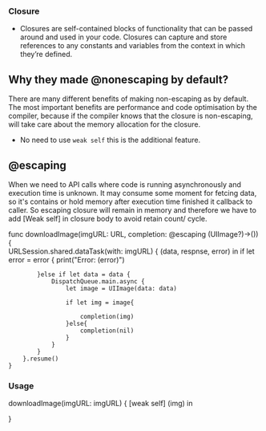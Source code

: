 ### Closure

- Closures are self-contained blocks of functionality that can be passed around and used in your code. Closures can capture and store references to any constants and variables from the context in which they’re defined.


## Why they made @nonescaping by default?

There are many different benefits of making non-escaping as by default. The most important benefits are performance and code optimisation by the compiler, because if the compiler knows that the closure is non-escaping, will take care about the memory allocation for the closure.

-  No need to use ` weak self ` this is the additional feature.

## @escaping


When we need to API calls where code is running asynchronously and execution time is unknown. It may consume some moment for fetcing data, so it's contains or hold memory after execution time finished it callback to caller. 
So escaping closure will remain in memory and therefore we have to add [Weak self] in closure body to avoid retain count/ cycle.

func downloadImage(imgURL: URL, completion: @escaping (UIImage?)->()){        
        URLSession.shared.dataTask(with: imgURL) { (data, respnse, error) in
            if let error = error {
                print("Error: \(error)")
                
            }else if let data = data {
                DispatchQueue.main.async {
                    let image = UIImage(data: data)
                    
                    if let img = image{
                        
                        completion(img)
                    }else{
                        completion(nil)
                    }
                }
            }
        }.resume()
    }
    
  
  ### Usage
  downloadImage(imgURL: imgURL) { [weak self] (img) in
            
   }

